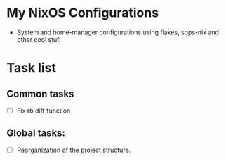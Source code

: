# My NixOS Configurations
- System and home-manager configurations using flakes, sops-nix and other cool stuf.



# Task list
## Common tasks

- [ ] Fix rb diff function

## Global tasks:

- [ ] Reorganization of the project structure.

